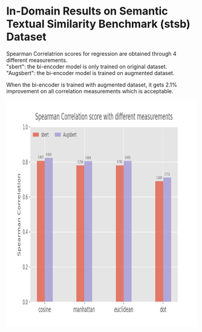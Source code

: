 # In-Domain Results on Semantic Textual Similarity Benchmark (stsb) Dataset

Spearman Correlatrion scores for regression are obtained through 4 different measurements.  
"sbert": the bi-encoder model is only trained on original dataset.  
"Augsbert": the bi-encoder model is trained on augmented dataset.

When the bi-encoder is trained with augmented dataset, it gets 2.1% improvement on all correlation measurements which is acceptable.

<p align="center">
    <img width="960" height="600" src="Figure_1.png" alt="stsb res" />
</p>
